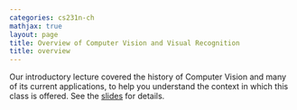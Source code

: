```yaml
---
categories: cs231n-ch
mathjax: true
layout: page
title: Overview of Computer Vision and Visual Recognition
title: overview
---
```




Our introductory lecture covered the history of Computer Vision and many of its current applications, to help you understand the context in which this class is offered. See the [slides](http://vision.stanford.edu/teaching/cs231n/slides/lecture1.pdf) for details.